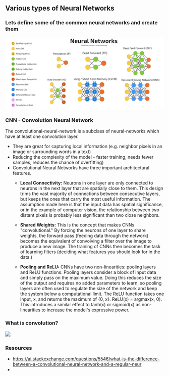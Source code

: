 ## Various types of Neural Networks ##

### Lets define some of the common neural networks and create them ###

![A group of most used neural networks](https://github.com/prodramp/python-projects/blob/main/images/neural-networks-small.png?raw=true)

### CNN - Convolution Neural Network ###
The convolutional-neural-network is a subclass of neural-networks which have at least one convolution layer. 
- They are great for capturing local information (e.g. neighbor pixels in an image or surrounding words in a text)
- Reducing the complexity of the model - faster training, needs fewer samples, reduces the chance of overfitting)
- Convolutional Neural Networks have three important architectural features.
  - **Local Connectivity:** Neurons in one layer are only connected to neurons in the next layer that are spatially close to them. This design trims the vast majority of connections between consecutive layers, but keeps the ones that carry the most useful information. The assumption made here is that the input data has spatial significance, or in the example of computer vision, the relationship between two distant pixels is probably less significant than two close neighbors.

  - **Shared Weights:** This is the concept that makes CNNs "convolutional." By forcing the neurons of one layer to share weights, the forward pass (feeding data through the network) becomes the equivalent of convolving a filter over the image to produce a new image. The training of CNNs then becomes the task of learning filters (deciding what features you should look for in the data.)

  - **Pooling and ReLU:** CNNs have two non-linearities: pooling layers and ReLU functions. Pooling layers consider a block of input data and simply pass on the maximum value. Doing this reduces the size of the output and requires no added parameters to learn, so pooling layers are often used to regulate the size of the network and keep the system below a computational limit. The ReLU function takes one input, x, and returns the maximum of {0, x}. ReLU(x) = argmax(x, 0). This introduces a similar effect to tanh(x) or sigmoid(x) as non-linearities to increase the model's expressive power.


### What is convolution? ###
![](https://i.stack.imgur.com/AV512.gif)

### Resources ###
- https://ai.stackexchange.com/questions/5546/what-is-the-difference-between-a-convolutional-neural-network-and-a-regular-neur
- 

